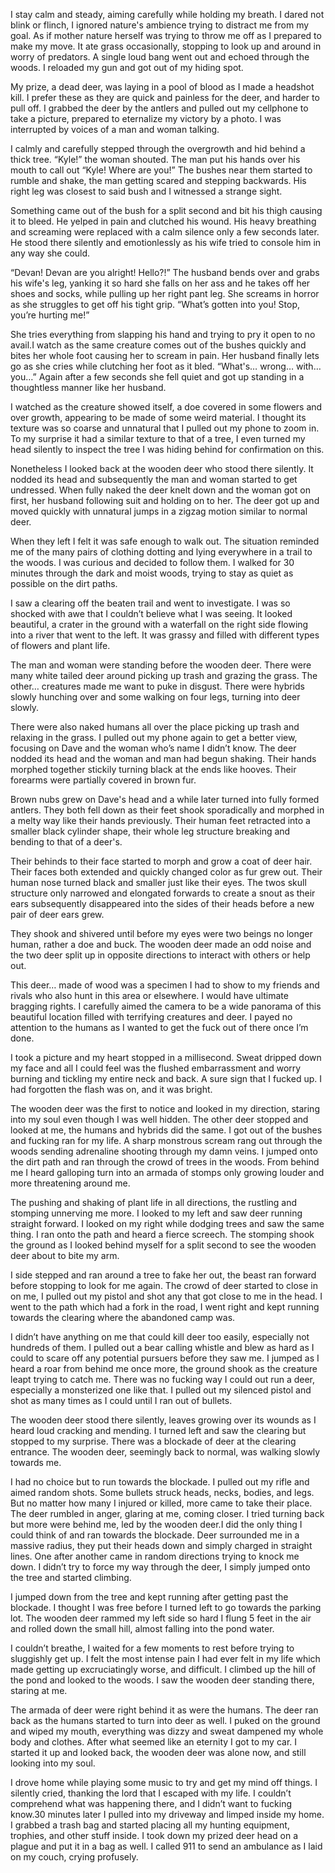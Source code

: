 I stay calm and steady, aiming carefully while holding my breath. I dared not blink or flinch, I ignored nature's ambience trying to distract me from my goal. As if mother nature herself was trying to throw me off as I prepared to make my move. It ate grass occasionally, stopping to look up and around in worry of predators. A single loud bang went out and echoed through the woods. I reloaded my gun and got out of my hiding spot.

My prize, a dead deer, was laying in a pool of blood as I made a headshot kill. I prefer these as they are quick and painless for the deer, and harder to pull off. I grabbed the deer by the antlers and pulled out my cellphone to take a picture, prepared to eternalize my victory by a photo. I was interrupted by voices of a man and woman talking.

I calmly and carefully stepped through the overgrowth and hid behind a thick tree. “Kyle!” the woman shouted. The man put his hands over his mouth to call out “Kyle! Where are you!” The bushes near them started to rumble and shake, the man getting scared and stepping backwards. His right leg was closest to said bush and I witnessed a strange sight.

Something came out of the bush for a split second and bit his thigh causing it to bleed. He yelped in pain and clutched his wound. His heavy breathing and screaming were replaced with a calm silence only a few seconds later. He stood there silently and emotionlessly as his wife tried to console him in any way she could.

“Devan! Devan are you alright! Hello?!” The husband bends over and grabs his wife's leg, yanking it so hard she falls on her ass and he takes off her shoes and socks, while pulling up her right pant leg. She screams in horror as she struggles to get off his tight grip. “What’s gotten into you! Stop, you’re hurting me!” 

She tries everything from slapping his hand and trying to pry it open to no avail.I watch as the same creature comes out of the bushes quickly and bites her whole foot causing her to scream in pain. Her husband finally lets go as she cries while clutching her foot as it bled. “What's… wrong… with… you…” Again after a few seconds she fell quiet and got up standing in a thoughtless manner like her husband.

I watched as the creature showed itself, a doe covered in some flowers and over growth, appearing to be made of some weird material. I thought its texture was so coarse and unnatural that I pulled out my phone to zoom in. To my surprise it had a similar texture to that of a tree, I even turned my head silently to inspect the tree I was hiding behind for confirmation on this.

Nonetheless I looked back at the wooden deer who stood there silently. It nodded its head and subsequently the man and woman started to get undressed. When fully naked the deer knelt down and the woman got on first, her husband following suit and holding on to her. The deer got up and moved quickly with unnatural jumps in a zigzag motion similar to normal deer.

When they left I felt it was safe enough to walk out. The situation reminded me of the many pairs of clothing dotting and lying everywhere in a trail to the woods. I was curious and decided to follow them. I walked for 30 minutes through the dark and moist woods, trying to stay as quiet as possible on the dirt paths.

I saw a clearing off the beaten trail and went to investigate. I was so shocked with awe that I couldn’t believe what I was seeing. It looked beautiful, a crater in the ground with a waterfall on the right side flowing into a river that went to the left. It was grassy and filled with different types of flowers and plant life.

The man and woman were standing before the wooden deer. There were many white tailed deer around picking up trash and grazing the grass. The other… creatures made me want to puke in disgust. There were hybrids slowly hunching over and some walking on four legs, turning into deer slowly.

There were also naked humans all over the place picking up trash and relaxing in the grass. I pulled out my phone again to get a better view, focusing on Dave and the woman who’s name I didn’t know. The deer nodded its head and the woman and man had begun shaking. Their hands morphed together stickily turning black at the ends like hooves. Their forearms were partially covered in brown fur.

Brown nubs grew on Dave's head and a while later turned into fully formed antlers. They both fell down as their feet shook sporadically and morphed in a melty way like their hands previously. Their human feet retracted into a smaller black cylinder shape, their whole leg structure breaking and bending to that of a deer's.

Their behinds to their face started to morph and grow a coat of deer hair. Their faces both extended and quickly changed color as fur grew out. Their human nose turned black and smaller just like their eyes. The twos skull structure only narrowed and elongated forwards to create a snout as their ears subsequently disappeared into the sides of their heads before a new pair of deer ears grew.

They shook and shivered until before my eyes were two beings no longer human, rather a doe and buck. The wooden deer made an odd noise and the two deer split up in opposite directions to interact with others or help out.

This deer… made of wood was a specimen I had to show to my friends and rivals who also hunt in this area or elsewhere. I would have ultimate bragging rights. I carefully aimed the camera to be a wide panorama of this beautiful location filled with terrifying creatures and deer. I payed no attention to the humans as I wanted to get the fuck out of there once I’m done.

I took a picture and my heart stopped in a millisecond. Sweat dripped down my face and all I could feel was the flushed embarrassment and worry burning and tickling my entire neck and back. A sure sign that I fucked up. I had forgotten the flash was on, and it was bright.

The wooden deer was the first to notice and looked in my direction, staring into my soul even though I was well hidden. The other deer stopped and looked at me, the humans and hybrids did the same. I got out of the bushes and fucking ran for my life. A sharp monstrous scream rang out through the woods sending adrenaline shooting through my damn veins. I jumped onto the dirt path and ran through the crowd of trees in the woods. From behind me I heard galloping turn into an armada of stomps only growing louder and more threatening around me.

The pushing and shaking of plant life in all directions, the rustling and stomping unnerving me more. I looked to my left and saw deer running straight forward. I looked on my right while dodging trees and saw the same thing. I ran onto the path and heard a fierce screech. The stomping shook the ground as I looked behind myself for a split second to see the wooden deer about to bite my arm.

I side stepped and ran around a tree to fake her out, the beast ran forward before stopping to look for me again. The crowd of deer started to close in on me, I pulled out my pistol and shot any that got close to me in the head. I went to the path which had a fork in the road, I went right and kept running towards the clearing where the abandoned camp was.

I didn’t have anything on me that could kill deer too easily, especially not hundreds of them. I pulled out a bear calling whistle and blew as hard as I could to scare off any potential pursuers before they saw me. I jumped as I heard a roar from behind me once more, the ground shook as the creature leapt trying to catch me. There was no fucking way I could out run a deer, especially a monsterized one like that. I pulled out my silenced pistol and shot as many times as I could until I ran out of bullets.

The wooden deer stood there silently, leaves growing over its wounds as I heard loud cracking and mending. I turned left and saw the clearing but stopped to my surprise. There was a blockade of deer at the clearing entrance. The wooden deer, seemingly back to normal, was walking slowly towards me.

I had no choice but to run towards the blockade. I pulled out my rifle and aimed random shots. Some bullets struck heads, necks, bodies, and legs. But no matter how many I injured or killed, more came to take their place. The deer rumbled in anger, glaring at me, coming closer. I tried turning back but more were behind me, led by the wooden deer.I did the only thing I could think of and ran towards the blockade. Deer surrounded me in a massive radius, they put their heads down and simply charged in straight lines. One after another came in random directions trying to knock me down. I didn’t try to force my way through the deer, I simply jumped onto the tree and started climbing.

I jumped down from the tree and kept running after getting past the blockade. I thought I was free before I turned left to go towards the parking lot. The wooden deer rammed my left side so hard I flung 5 feet in the air and rolled down the small hill, almost falling into the pond water.

I couldn’t breathe, I waited for a few moments to rest before trying to sluggishly get up. I felt the most intense pain I had ever felt in my life which made getting up excruciatingly worse, and difficult. I climbed up the hill of the pond and looked to the woods. I saw the wooden deer standing there, staring at me.

The armada of deer were right behind it as were the humans. The deer ran back as the humans started to turn into deer as well. I puked on the ground and wiped my mouth, everything was dizzy and sweat dampened my whole body and clothes. After what seemed like an eternity I got to my car. I started it up and looked back, the wooden deer was alone now, and still looking into my soul.

I drove home while playing some music to try and get my mind off things. I silently cried, thanking the lord that I escaped with my life. I couldn’t comprehend what was happening there, and I didn’t want to fucking know.30 minutes later I pulled into my driveway and limped inside my home. I grabbed a trash bag and started placing all my hunting equipment, trophies, and other stuff inside. I took down my prized deer head on a plague and put it in a bag as well. I called 911 to send an ambulance as I laid on my couch, crying profusely.